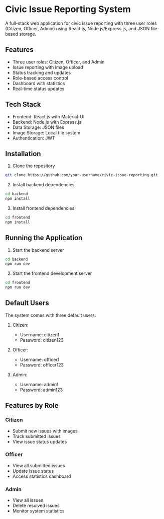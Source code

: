 # Civic Issue Reporting System

A full-stack web application for civic issue reporting with three user roles (Citizen, Officer, Admin) using React.js, Node.js/Express.js, and JSON file-based storage.

## Features

- Three user roles: Citizen, Officer, and Admin
- Issue reporting with image upload
- Status tracking and updates
- Role-based access control
- Dashboard with statistics
- Real-time status updates

## Tech Stack

- Frontend: React.js with Material-UI
- Backend: Node.js with Express.js
- Data Storage: JSON files
- Image Storage: Local file system
- Authentication: JWT

## Installation

1. Clone the repository
```bash
git clone https://github.com/your-username/civic-issue-reporting.git
```

2. Install backend dependencies
```bash
cd backend
npm install
```

3. Install frontend dependencies
```bash
cd frontend
npm install
```

## Running the Application

1. Start the backend server
```bash
cd backend
npm run dev
```

2. Start the frontend development server
```bash
cd frontend
npm run dev
```

## Default Users

The system comes with three default users:

1. Citizen:
   - Username: citizen1
   - Password: citizen123

2. Officer:
   - Username: officer1
   - Password: officer123

3. Admin:
   - Username: admin1
   - Password: admin123

## Features by Role

### Citizen
- Submit new issues with images
- Track submitted issues
- View issue status updates

### Officer
- View all submitted issues
- Update issue status
- Access statistics dashboard

### Admin
- View all issues
- Delete resolved issues
- Monitor system statistics